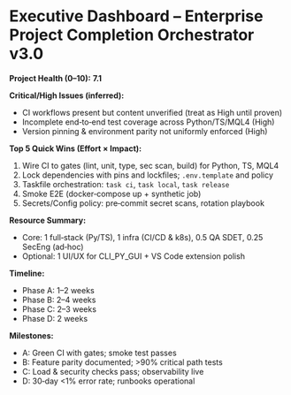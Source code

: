 # Executive Dashboard – Enterprise Project Completion Orchestrator v3.0

**Project Health (0–10):** **7.1**

**Critical/High Issues (inferred):**
- CI workflows present but content unverified (treat as High until proven)
- Incomplete end‑to‑end test coverage across Python/TS/MQL4 (High)
- Version pinning & environment parity not uniformly enforced (High)

**Top 5 Quick Wins (Effort × Impact):**
1) Wire CI to gates (lint, unit, type, sec scan, build) for Python, TS, MQL4
2) Lock dependencies with pins and lockfiles; `.env.template` and policy
3) Taskfile orchestration: `task ci`, `task local`, `task release`
4) Smoke E2E (docker‑compose up + synthetic job)
5) Secrets/Config policy: pre‑commit secret scans, rotation playbook

**Resource Summary:**
- Core: 1 full‑stack (Py/TS), 1 infra (CI/CD & k8s), 0.5 QA SDET, 0.25 SecEng (ad‑hoc)
- Optional: 1 UI/UX for CLI_PY_GUI + VS Code extension polish

**Timeline:**
- Phase A: 1–2 weeks
- Phase B: 2–4 weeks
- Phase C: 2–3 weeks
- Phase D: 2 weeks

**Milestones:**
- A: Green CI with gates; smoke test passes
- B: Feature parity documented; >90% critical path tests
- C: Load & security checks pass; observability live
- D: 30‑day <1% error rate; runbooks operational

